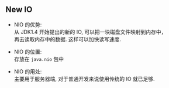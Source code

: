 

## New IO
- NIO 的优势:  
  从 JDK1.4 开始提出的新的 IO, 可以把一块磁盘文件映射到内存中，  
  再去读取内存中的数据. 这样可以加快读写速度.

- NIO 的位置:  
  存放在 `java.nio` 包中

- NIO 的用处:  
  主要用于服务器端, 对于普通开发来说使用传统的 IO 就已足够.